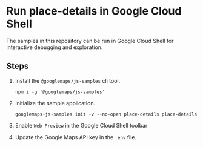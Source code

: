 # Run place-details in Google Cloud Shell

The samples in this repository can be run in Google Cloud Shell for interactive debugging and exploration.

## Steps

1. Install the `@googlemaps/js-samples` cli tool.

    ```
    npm i -g '@googlemaps/js-samples'
    ```
1. Initialize the sample application. 
    ```
    googlemaps-js-samples init -v --no-open place-details place-details
    ```
1. Enable `Web Preview` in the Google Cloud Shell toolbar
1. Update the Google Maps API key in the `.env` file.
